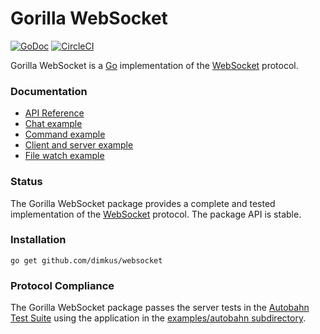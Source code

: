 # Gorilla WebSocket

[![GoDoc](https://godoc.org/github.com/dimkus/websocket?status.svg)](https://godoc.org/github.com/dimkus/websocket)
[![CircleCI](https://circleci.com/gh/dimkus/websocket.svg?style=svg)](https://circleci.com/gh/dimkus/websocket)

Gorilla WebSocket is a [Go](http://golang.org/) implementation of the
[WebSocket](http://www.rfc-editor.org/rfc/rfc6455.txt) protocol.


### Documentation

* [API Reference](https://pkg.go.dev/github.com/dimkus/websocket?tab=doc)
* [Chat example](https://github.com/dimkus/websocket/tree/master/examples/chat)
* [Command example](https://github.com/dimkus/websocket/tree/master/examples/command)
* [Client and server example](https://github.com/dimkus/websocket/tree/master/examples/echo)
* [File watch example](https://github.com/dimkus/websocket/tree/master/examples/filewatch)

### Status

The Gorilla WebSocket package provides a complete and tested implementation of
the [WebSocket](http://www.rfc-editor.org/rfc/rfc6455.txt) protocol. The
package API is stable.

### Installation

    go get github.com/dimkus/websocket

### Protocol Compliance

The Gorilla WebSocket package passes the server tests in the [Autobahn Test
Suite](https://github.com/crossbario/autobahn-testsuite) using the application in the [examples/autobahn
subdirectory](https://github.com/dimkus/websocket/tree/master/examples/autobahn).

